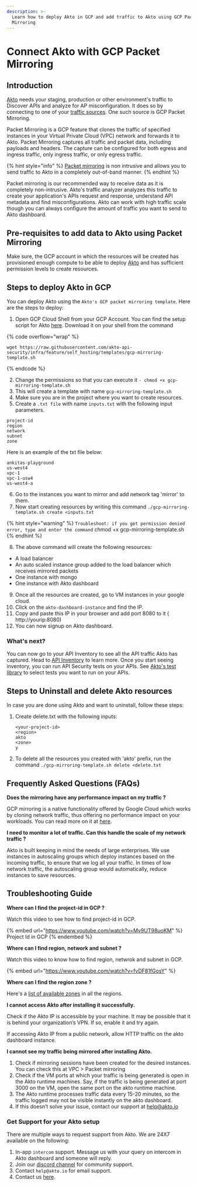 ```yaml
---
description: >-
  Learn how to deploy Akto in GCP and add traffic to Akto using GCP Packet
  Mirroring
---
```


# Connect Akto with GCP Packet Mirroring

## Introduction

[Akto](https://www.akto.io/) needs your staging, production or other environment's traffic to Discover APIs and analyze for AP misconfiguration. It does so by connecting to one of your [traffic sources](./). One such source is GCP Packet Mirroring.&#x20;

Packet Mirroring is a GCP feature that clones the traffic of specified instances in your Virtual Private Cloud (VPC) network and forwards it to Akto. Packet Mirroring captures all traffic and packet data, including payloads and headers. The capture can be configured for both egress and ingress traffic, only ingress traffic, or only egress traffic.&#x20;

{% hint style="info" %}
[Packet mirroring](https://cloud.google.com/vpc/docs/packet-mirroring) is non intrusive and allows you to send traffic to Akto in a completely out-of-band manner.
{% endhint %}

Packet mirroring is our recommended way to receive data as it is completely non-intrusive. Akto's traffic analyzer analyzes this traffic to create your application's APIs request and response, understand API metadata and find misconfigurations. Akto can work with high traffic scale though you can always configure the amount of traffic you want to send to Akto dashboard. &#x20;

## Pre-requisites to add data to Akto using Packet Mirroring&#x20;

Make sure, the GCP account in which the resources will be created has provisioned enough compute to be able to deploy [Akto](http://akto.io/) and has sufficient permission levels to create resources.

## Steps to deploy Akto in GCP

You can deploy Akto using the `Akto's GCP packet mirroring template`. Here are the steps to deploy:

1. Open GCP Cloud Shell from your GCP Account. You can find the setup script for Akto [here](https://raw.githubusercontent.com/akto-api-security/infra/feature/self\_hosting/templates/gcp-mirroring-template.sh). Download it on your shell from the command&#x20;

{% code overflow="wrap" %}
```
wget https://raw.githubusercontent.com/akto-api-security/infra/feature/self_hosting/templates/gcp-mirroring-template.sh
```
{% endcode %}

2. Change the permissions so that you can execute it `- chmod +x gcp-mirroring-template.sh`
3. This will create a template with name `gcp-mirroring-template.sh`
4. Make sure you are in the project where you want to create resources.
5. Create a `.txt file` with name `inputs.txt` with the following input parameters.

```
project-id
region
network
subnet
zone
```

Here is an example of the txt file below:

```
ankitas-playground 
us-west4 
vpc-1 
vpc-1-usw4 
us-west4-a
```

6. Go to the instances you want to mirror and add network tag 'mirror' to them.
7. Now start creating resources by writing this command `./gcp-mirroring-template.sh create <inputs.txt`

{% hint style="warning" %}
`Troubleshoot: if you get permission denied error, type and enter the command` chmod +x gcp-mirroring-template.sh
{% endhint %}

8. The above command will create the following resources:

* A load balancer
* An auto scaled instance group added to the load balancer which receives mirrored packets
* One instance with mongo
* One instance with Akto dashboard

9. Once all the resources are created, go to VM instances in your google cloud.
10. Click on the `akto-dashboard-instance` and find the IP.
11. Copy and paste this IP in your browser and add port 8080 to it ( http://yourip:8080)
12. You can now signup on Akto dashboard.

### What's next?

You can now go to your API Inventory to see all the API traffic Akto has captured. Head to [API Inventory](../../api-inventory/concepts/api-collection.md) to learn more. Once you start seeing inventory, you can run API Security tests on your APIs. See [Akto's test library](https://www.akto.io/test-library) to select tests you want to run on your APIs.&#x20;

## Steps to Uninstall and delete Akto resources

In case you are done using Akto and want to uninstall, follow these steps:

1.  Create delete.txt with the following inputs:

    ```
    <your-project-id>
    <region>
    akto
    <zone>
    y
    ```
2. To delete all the resources you created with 'akto' prefix, run the command `./gcp-mirroring-template.sh delete <delete.txt`

## Frequently Asked Questions (FAQs)

**Does the mirroring have any performance impact on my traffic ?**

GCP mirroring is a native functionality offered by Google Cloud which works by cloning network traffic, thus offering no performance impact on your workloads. You can read more on it at [here](https://cloud.google.com/vpc/docs/packet-mirroring).

**I need to monitor a lot of traffic. Can this handle the scale of my network traffic ?**

Akto is built keeping in mind the needs of large enterprises. We use instances in autoscaling groups which deploy instances based on the incoming traffic, to ensure that we log all your traffic. In times of low network traffic, the autoscaling group would automatically, reduce instances to save resources.

## Troubleshooting Guide

**Where can I find the project-id in GCP ?**

Watch this video to see how to find project-id in GCP.

{% embed url="https://www.youtube.com/watch?v=Mv9UT98uoKM" %}
Project Id in GCP
{% endembed %}

**Where can I find region, network and subnet ?**

Watch this video to know how to find region, netwrok and subnet in GCP.

{% embed url="https://www.youtube.com/watch?v=fvDF81fGosY" %}

**Where can I find the region zone ?**

Here's a [list of available zones](https://cloud.google.com/compute/docs/regions-zones#available) in all the regions.&#x20;

**I cannot access Akto after installing it successfully.**

Check if the Akto IP is accessible by your machine. It may be possible that it is behind your organization’s VPN. If so, enable it and try again.&#x20;

If accessing Akto IP from a public network, allow HTTP traffic on the akto dashboard instance.

**I cannot see my traffic being mirrored after installing Akto.**

1. Check if mirroring sessions have been created for the desired instances. You can check this at VPC > Packet mirroring
2. Check if the VM ports at which your traffic is being generated is open in the Akto runtime machines. Say, if the traffic is being generated at port 3000 on the VM, open the same port on the akto runtime machine.
3. The Akto runtime processes traffic data every 15-20 minutes, so the traffic logged may not be visible instantly on the akto dashboard.
4. If this doesn’t solve your issue, contact our support at help@akto.io

### Get Support for your Akto setup

There are multiple ways to request support from Akto. We are 24X7 available on the following:

1. In-app `intercom` support. Message us with your query on intercom in Akto dashboard and someone will reply.
2. Join our [discord channel](https://www.akto.io/community) for community support.
3. Contact `help@akto.io` for email support.
4. Contact us [here](https://www.akto.io/contact-us).

